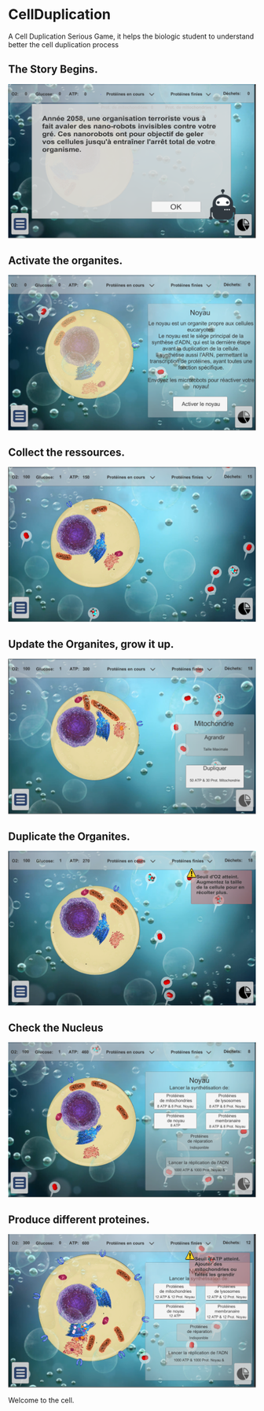 # CellDuplication
A Cell Duplication Serious Game, it helps the biologic student to understand better the cell duplication process

## The Story Begins.
![alt text](https://github.com/JiangYou91/CellDuplication/blob/master/Capture-0.PNG)
## Activate the organites.
![alt text](https://github.com/JiangYou91/CellDuplication/blob/master/Capture-1.png)
## Collect the ressources.
![alt text](https://github.com/JiangYou91/CellDuplication/blob/master/Capture-2.png)
## Update the Organites, grow it up.
![alt text](https://github.com/JiangYou91/CellDuplication/blob/master/Capture-3.png)
## Duplicate the Organites.
![alt text](https://github.com/JiangYou91/CellDuplication/blob/master/Capture-4.png)
## Check the Nucleus
![alt text](https://github.com/JiangYou91/CellDuplication/blob/master/Capture-5.png)
## Produce different proteines.
![alt text](https://github.com/JiangYou91/CellDuplication/blob/master/Capture-6.png)

Welcome to the cell.
